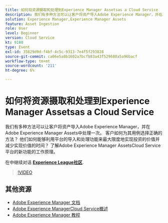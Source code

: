 ```yaml
---
title: 如何将资源摄取和处理到Experience Manager Assetsas a Cloud Service
description: 我们有多种方法可以让客户将资产导入Adobe Experience Manager，并在Adobe Experience Manager Assets中处理一次。 客户如何为其用例选择正确的方法？ 他们如何能够利用平台的导入和处理功能来最大限度地实现投资的价值并减少实现价值的时间？ 了解Adobe Experience Manager AssetsCloud Service平台的新功能的工作原理。
solution: Experience Manager,Experience Manager Assets
feature: Asset Ingestion
role: User
level: Beginner
version: Cloud Service
kt: 9180
type: Event
exl-id: 35829d9d-f4bf-4c5c-9313-7e4f5f293828
source-git-commit: ca06e5a8b1602a7bcfb83a43f529680a5a96bacf
workflow-type: tm+mt
source-wordcount: '211'
ht-degree: 6%

---
```


# 如何将资源摄取和处理到Experience Manager Assetsas a Cloud Service

我们有多种方法可以让客户将资产导入Adobe Experience Manager，并在Adobe Experience Manager Assets中处理一次。 客户如何为其用例选择正确的方法？ 他们如何能够利用平台的导入和处理功能来最大限度地实现投资的价值并减少实现价值的时间？ 了解Adobe Experience Manager AssetsCloud Service平台的新功能的工作原理。

在中继续对话 **[Experience League社区](https://adobe.ly/2Zq7dlg)**.

>[!VIDEO](https://video.tv.adobe.com/v/337773/?quality=12&learn=on&hidetitle=true)

## 其他资源

- [Adobe Experience Manager 文档](https://experienceleague.adobe.com/docs/experience-manager-cloud-service.html)
- [Adobe Experience ManagerCloud Service概述](https://experienceleague.adobe.com/docs/experience-manager-cloud-service/overview/home.html)
- [Adobe Experience Manager 教程](https://experienceleague.adobe.com/docs/experience-manager-tutorials.html)
